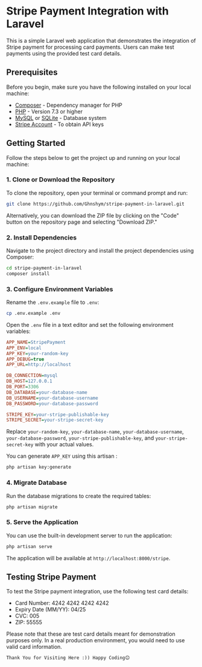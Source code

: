 
# Stripe Payment Integration with Laravel

This is a simple Laravel web application that demonstrates the integration of Stripe payment for processing card payments. Users can make test payments using the provided test card details.

## Prerequisites

Before you begin, make sure you have the following installed on your local machine:

- [Composer](https://getcomposer.org/) - Dependency manager for PHP
- [PHP](https://www.php.net/) - Version 7.3 or higher
- [MySQL](https://www.mysql.com/) or [SQLite](https://www.sqlite.org/index.html) - Database system
- [Stripe Account](https://stripe.com/) - To obtain API keys

## Getting Started

Follow the steps below to get the project up and running on your local machine:

### 1. Clone or Download the Repository

To clone the repository, open your terminal or command prompt and run:

```bash
git clone https://github.com/Ghnshym/stripe-payment-in-laravel.git
```

Alternatively, you can download the ZIP file by clicking on the "Code" button on the repository page and selecting "Download ZIP."

### 2. Install Dependencies

Navigate to the project directory and install the project dependencies using Composer:

```bash
cd stripe-payment-in-laravel
composer install
```

### 3. Configure Environment Variables

Rename the `.env.example` file to `.env`:

```bash
cp .env.example .env
```

Open the `.env` file in a text editor and set the following environment variables:

```ini
APP_NAME=StripePayment
APP_ENV=local
APP_KEY=your-random-key
APP_DEBUG=true
APP_URL=http://localhost

DB_CONNECTION=mysql
DB_HOST=127.0.0.1
DB_PORT=3306
DB_DATABASE=your-database-name
DB_USERNAME=your-database-username
DB_PASSWORD=your-database-password

STRIPE_KEY=your-stripe-publishable-key
STRIPE_SECRET=your-stripe-secret-key
```

Replace `your-random-key`, `your-database-name`, `your-database-username`, `your-database-password`, `your-stripe-publishable-key`, and `your-stripe-secret-key` with your actual values.

You can generate `APP_KEY` using this artisan :

```bash
php artisan key:generate
```

### 4. Migrate Database

Run the database migrations to create the required tables:

```bash
php artisan migrate
```

### 5. Serve the Application

You can use the built-in development server to run the application:

```bash
php artisan serve
```

The application will be available at `http://localhost:8000/stripe`.


## Testing Stripe Payment

To test the Stripe payment integration, use the following test card details:

- Card Number: 4242 4242 4242 4242
- Expiry Date (MM/YY): 04/25
- CVC: 005
- ZIP: 55555

Please note that these are test card details meant for demonstration purposes only. In a real production environment, you would need to use valid card information.

```
Thank You for Visiting Here :)) Happy Coding😊 
